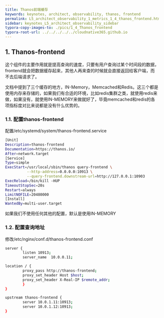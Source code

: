 ```yaml
---
title: Thanos前端缓存
keywords: keynotes, architect, observability, thanos, frontend
permalink: L5_architect_observability_1_metrics_1_4_thanos_frontend.html
sidebar: keynotes_L5_architect_observability_sidebar
typora-copy-images-to: ./pics/1_4_Thanos_frontend
typora-root-url: ../../../../../cloudnative365.github.io
---
```


## 1. Thanos-frontend

这个组件的主要作用就是提高查询的速度，只要有用户查询过某个时间段的数据，frontend就会把数据缓存起来，其他人再来查的时候就会直接返回给客户端，而不去后端请求了。

文档中提到了三个缓存的地方，IN-Memory，Memcached和Redis。这三个都是使用内存来存储的，如果我们有合适的环境，比如redis集群之类，就使用redis来做，如果没有，就使用IN-MEMORY来做就好了，毕竟memcached和redis的各项指标度对比来说都是没有什么优势的。

### 1.1. 配置thanos-frontend

配置/etc/systemd/system/thanos-frontend.service

``` bash
[Unit]
Description=thanos-frontend
Documentation=https://thanos.io/
After=network.target
[Service]
Type=simple
ExecStart=/usr/local/sbin/thanos query-frontend \
          --http-address=0.0.0.0:10913 \
          --query-frontend.downstream-url=http://127.0.0.1:10903
ExecReload=/bin/kill -HUP 
TimeoutStopSec=20s
Restart=always
LimitNOFILE=20480000
[Install]
WantedBy=multi-user.target
```

如果我们不使用任何其他的配置，默认是使用IN-MEMORY

### 1.2. 配置查询地址

修改/etc/nginx/conf.d/thanos-frontend.conf

``` bash
server {
        listen 10913;
        server_name  10.0.0.11;

location / {
        proxy_pass http://thanos-frontend;
        proxy_set_header Host $host;
        proxy_set_header X-Real-IP $remote_addr;
        }
}

upstream thanos-frontend {
        server 10.0.1.11:10913;
        server 10.0.1.12:10913;
}
```

